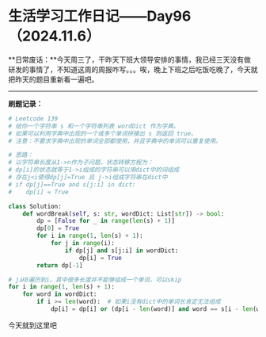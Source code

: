 # 生活学习工作日记——Day96（2024.11.6）

**日常废话：**今天周三了，干昨天下班大领导安排的事情，我已经三天没有做研发的事情了，不知道这周的周报咋写。。。唉，晚上下班之后吃饭吃晚了，今天就把昨天的题目重新看一遍吧。

---

**刷题记录：**

```python
# Leetcode 139
# 给你一个字符串 s 和一个字符串列表 wordDict 作为字典。
# 如果可以利用字典中出现的一个或多个单词拼接出 s 则返回 true。
# 注意：不要求字典中出现的单词全部都使用，并且字典中的单词可以重复使用。

# 思路：
# 以字符串长度从1->n作为子问题，状态转移方程为：
# dp[i]的状态就等于1->i组成的字符串可以用dict中的词组成
# 存在j<i使得dp[j]=True 且 j->i组成字符串在dict中
# if dp[j]==True and s[j:i] in dict:
#    dp[i] = True

class Solution:
    def wordBreak(self, s: str, wordDict: List[str]) -> bool:
        dp = [False for _ in range(len(s) + 1)]
        dp[0] = True
        for i in range(1, len(s) + 1):
            for j in range(i):
                if dp[j] and s[j:i] in wordDict:
                    dp[i] = True
        return dp[-1]

# j从0遍历到i，其中很多长度并不能够组成一个单词，可以skip
for i in range(1, len(s) + 1):
    for word in wordDict:
        if i >= len(word):  # 如果i没有dict中的单词长肯定无法组成
            dp[i] = dp[i] or (dp[i - len(word)] and word == s[i - len(word): i])
```

今天就到这里吧